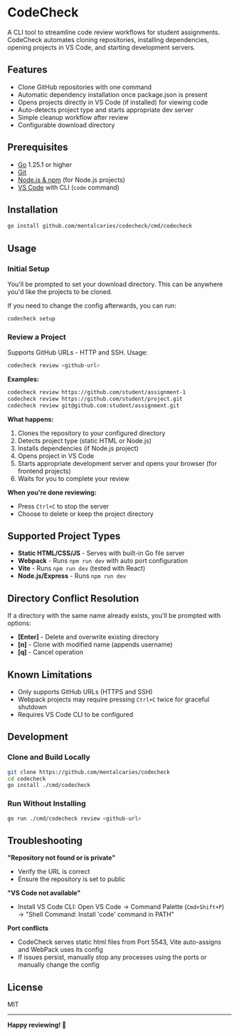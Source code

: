 # CodeCheck

A CLI tool to streamline code review workflows for student assignments. CodeCheck automates cloning repositories, installing dependencies, opening projects in VS Code, and starting development servers.

## Features

-  Clone GitHub repositories with one command
-  Automatic dependency installation once package.json is present
-  Opens projects directly in VS Code (if installed) for viewing code
-  Auto-detects project type and starts appropriate dev server
-  Simple cleanup workflow after review
-  Configurable download directory

## Prerequisites

- [Go](https://golang.org/dl/) 1.25.1 or higher
- [Git](https://git-scm.com/)
- [Node.js & npm](https://nodejs.org/) (for Node.js projects)
- [VS Code](https://code.visualstudio.com/) with CLI (`code` command)

## Installation

```bash
go install github.com/mentalcaries/codecheck/cmd/codecheck
```

## Usage

### Initial Setup

You'll be prompted to set your download directory. This can be anywhere you'd like the projects to be cloned.

If you need to change the config afterwards, you can run:

```bash
codecheck setup
```

### Review a Project

Supports GitHub URLs - HTTP and SSH. Usage:

```bash
codecheck review <github-url>
```

**Examples:**
```bash
codecheck review https://github.com/student/assignment-1
codecheck review https://github.com/student/project.git
codecheck review git@github.com:student/assignment.git
```

**What happens:**
1. Clones the repository to your configured directory
2. Detects project type (static HTML or Node.js)
3. Installs dependencies (if Node.js project)
4. Opens project in VS Code
5. Starts appropriate development server and opens your browser (for frontend projects)
6. Waits for you to complete your review

**When you're done reviewing:**
- Press `Ctrl+C` to stop the server
- Choose to delete or keep the project directory

## Supported Project Types

- **Static HTML/CSS/JS** - Serves with built-in Go file server
- **Webpack** - Runs `npm run dev` with auto port configuration
- **Vite** - Runs `npm run dev` (tested with React)
- **Node.js/Express** - Runs `npm run dev`

## Directory Conflict Resolution

If a directory with the same name already exists, you'll be prompted with options:
- **[Enter]** - Delete and overwrite existing directory
- **[n]** - Clone with modified name (appends username)
- **[q]** - Cancel operation


## Known Limitations

- Only supports GitHub URLs (HTTPS and SSH)
- Webpack projects may require pressing `Ctrl+C` twice for graceful shutdown
- Requires VS Code CLI to be configured

## Development

### Clone and Build Locally

```bash
git clone https://github.com/mentalcaries/codecheck
cd codecheck
go install ./cmd/codecheck
```

### Run Without Installing

```bash
go run ./cmd/codecheck review <github-url>
```

## Troubleshooting

**"Repository not found or is private"**
- Verify the URL is correct
- Ensure the repository is set to public


**"VS Code not available"**
- Install VS Code CLI: Open VS Code → Command Palette (`Cmd+Shift+P`) → "Shell Command: Install 'code' command in PATH"

**Port conflicts**
- CodeCheck serves static html files from Port 5543, Vite auto-assigns and WebPack uses its config
- If issues persist, manually stop any processes using the ports or manually change the config

## License

MIT


---

**Happy reviewing! 🎉**